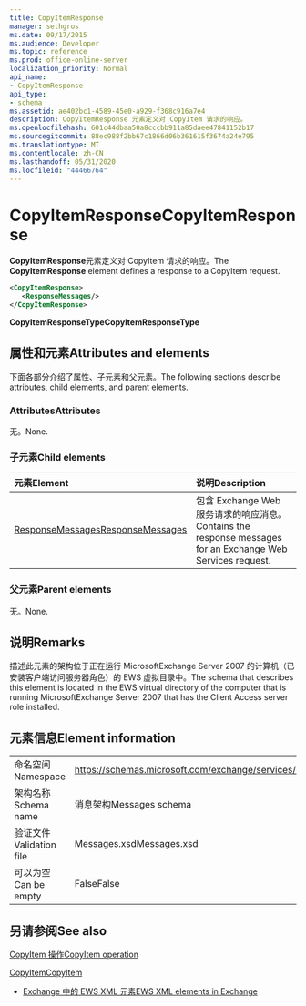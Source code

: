 ```yaml
---
title: CopyItemResponse
manager: sethgros
ms.date: 09/17/2015
ms.audience: Developer
ms.topic: reference
ms.prod: office-online-server
localization_priority: Normal
api_name:
- CopyItemResponse
api_type:
- schema
ms.assetid: ae402bc1-4589-45e0-a929-f368c916a7e4
description: CopyItemResponse 元素定义对 CopyItem 请求的响应。
ms.openlocfilehash: 601c44dbaa50a8cccbb911a85daee47841152b17
ms.sourcegitcommit: 88ec988f2bb67c1866d06b361615f3674a24e795
ms.translationtype: MT
ms.contentlocale: zh-CN
ms.lasthandoff: 05/31/2020
ms.locfileid: "44466764"
---
```

# <a name="copyitemresponse"></a><span data-ttu-id="e2e9d-103">CopyItemResponse</span><span class="sxs-lookup"><span data-stu-id="e2e9d-103">CopyItemResponse</span></span>

<span data-ttu-id="e2e9d-104">**CopyItemResponse**元素定义对 CopyItem 请求的响应。</span><span class="sxs-lookup"><span data-stu-id="e2e9d-104">The **CopyItemResponse** element defines a response to a CopyItem request.</span></span> 
  
```xml
<CopyItemResponse>
   <ResponseMessages/>
</CopyItemResponse>
```

 <span data-ttu-id="e2e9d-105">**CopyItemResponseType**</span><span class="sxs-lookup"><span data-stu-id="e2e9d-105">**CopyItemResponseType**</span></span>
## <a name="attributes-and-elements"></a><span data-ttu-id="e2e9d-106">属性和元素</span><span class="sxs-lookup"><span data-stu-id="e2e9d-106">Attributes and elements</span></span>

<span data-ttu-id="e2e9d-107">下面各部分介绍了属性、子元素和父元素。</span><span class="sxs-lookup"><span data-stu-id="e2e9d-107">The following sections describe attributes, child elements, and parent elements.</span></span>
  
### <a name="attributes"></a><span data-ttu-id="e2e9d-108">Attributes</span><span class="sxs-lookup"><span data-stu-id="e2e9d-108">Attributes</span></span>

<span data-ttu-id="e2e9d-109">无。</span><span class="sxs-lookup"><span data-stu-id="e2e9d-109">None.</span></span>
  
### <a name="child-elements"></a><span data-ttu-id="e2e9d-110">子元素</span><span class="sxs-lookup"><span data-stu-id="e2e9d-110">Child elements</span></span>

|<span data-ttu-id="e2e9d-111">**元素**</span><span class="sxs-lookup"><span data-stu-id="e2e9d-111">**Element**</span></span>|<span data-ttu-id="e2e9d-112">**说明**</span><span class="sxs-lookup"><span data-stu-id="e2e9d-112">**Description**</span></span>|
|:-----|:-----|
|[<span data-ttu-id="e2e9d-113">ResponseMessages</span><span class="sxs-lookup"><span data-stu-id="e2e9d-113">ResponseMessages</span></span>](responsemessages.md) <br/> |<span data-ttu-id="e2e9d-114">包含 Exchange Web 服务请求的响应消息。</span><span class="sxs-lookup"><span data-stu-id="e2e9d-114">Contains the response messages for an Exchange Web Services request.</span></span>  <br/> |
   
### <a name="parent-elements"></a><span data-ttu-id="e2e9d-115">父元素</span><span class="sxs-lookup"><span data-stu-id="e2e9d-115">Parent elements</span></span>

<span data-ttu-id="e2e9d-116">无。</span><span class="sxs-lookup"><span data-stu-id="e2e9d-116">None.</span></span>
  
## <a name="remarks"></a><span data-ttu-id="e2e9d-117">说明</span><span class="sxs-lookup"><span data-stu-id="e2e9d-117">Remarks</span></span>

<span data-ttu-id="e2e9d-118">描述此元素的架构位于正在运行 MicrosoftExchange Server 2007 的计算机（已安装客户端访问服务器角色）的 EWS 虚拟目录中。</span><span class="sxs-lookup"><span data-stu-id="e2e9d-118">The schema that describes this element is located in the EWS virtual directory of the computer that is running MicrosoftExchange Server 2007 that has the Client Access server role installed.</span></span>
  
## <a name="element-information"></a><span data-ttu-id="e2e9d-119">元素信息</span><span class="sxs-lookup"><span data-stu-id="e2e9d-119">Element information</span></span>

|||
|:-----|:-----|
|<span data-ttu-id="e2e9d-120">命名空间</span><span class="sxs-lookup"><span data-stu-id="e2e9d-120">Namespace</span></span>  <br/> |https://schemas.microsoft.com/exchange/services/2006/messages  <br/> |
|<span data-ttu-id="e2e9d-121">架构名称</span><span class="sxs-lookup"><span data-stu-id="e2e9d-121">Schema name</span></span>  <br/> |<span data-ttu-id="e2e9d-122">消息架构</span><span class="sxs-lookup"><span data-stu-id="e2e9d-122">Messages schema</span></span>  <br/> |
|<span data-ttu-id="e2e9d-123">验证文件</span><span class="sxs-lookup"><span data-stu-id="e2e9d-123">Validation file</span></span>  <br/> |<span data-ttu-id="e2e9d-124">Messages.xsd</span><span class="sxs-lookup"><span data-stu-id="e2e9d-124">Messages.xsd</span></span>  <br/> |
|<span data-ttu-id="e2e9d-125">可以为空</span><span class="sxs-lookup"><span data-stu-id="e2e9d-125">Can be empty</span></span>  <br/> |<span data-ttu-id="e2e9d-126">False</span><span class="sxs-lookup"><span data-stu-id="e2e9d-126">False</span></span>  <br/> |
   
## <a name="see-also"></a><span data-ttu-id="e2e9d-127">另请参阅</span><span class="sxs-lookup"><span data-stu-id="e2e9d-127">See also</span></span>



[<span data-ttu-id="e2e9d-128">CopyItem 操作</span><span class="sxs-lookup"><span data-stu-id="e2e9d-128">CopyItem operation</span></span>](copyitem-operation.md)
  
[<span data-ttu-id="e2e9d-129">CopyItem</span><span class="sxs-lookup"><span data-stu-id="e2e9d-129">CopyItem</span></span>](copyitem.md)


- [<span data-ttu-id="e2e9d-130">Exchange 中的 EWS XML 元素</span><span class="sxs-lookup"><span data-stu-id="e2e9d-130">EWS XML elements in Exchange</span></span>](ews-xml-elements-in-exchange.md)

